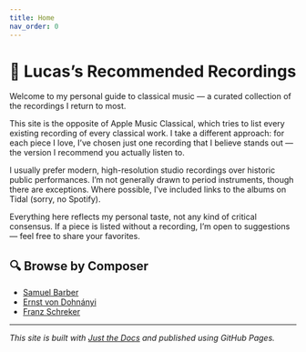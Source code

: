 ```yaml
---
title: Home
nav_order: 0
---
```


# 🎵 Lucas’s Recommended Recordings

Welcome to my personal guide to classical music — a curated collection of the recordings I return to most.

This site is the opposite of Apple Music Classical, which tries to list every existing recording of every classical work. I take a different approach: for each piece I love, I’ve chosen just one recording that I believe stands out — the version I recommend you actually listen to.

I usually prefer modern, high-resolution studio recordings over historic public performances. I’m not generally drawn to period instruments, though there are exceptions. Where possible, I’ve included links to the albums on Tidal (sorry, no Spotify).

Everything here reflects my personal taste, not any kind of critical consensus. If a piece is listed without a recording, I’m open to suggestions — feel free to share your favorites.

## 🔍 Browse by Composer

- [Samuel Barber](docs/barber.md)
- [Ernst von Dohnányi](docs/dohnanyi.md)
- [Franz Schreker](docs/schreker.md)

---

_This site is built with [Just the Docs](https://just-the-docs.github.io/just-the-docs/) and published using GitHub Pages._
